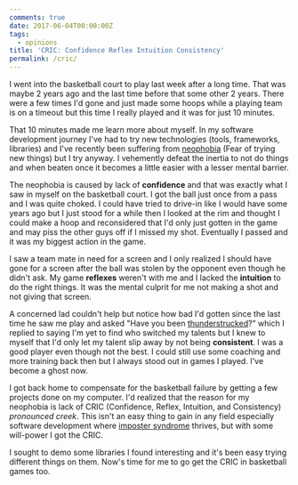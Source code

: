 ```yaml
---
comments: true
date: 2017-06-04T00:00:00Z
tags:
  - opinions
title: 'CRIC: Confidence Reflex Intuition Consistency'
permalink: /cric/
---
```


I went into the basketball court to play last week after a long time. That was maybe 2 years ago and the last time before that some other 2 years. There were a few times I'd gone and just made some hoops while a playing team is on a timeout but this time I really played and it was for just 10 minutes.
<!--more-->

That 10 minutes made me learn more about myself. In my software development journey I've had to try new technologies (tools, frameworks, libraries) and I've recently been suffering from [neophobia][1] (Fear of trying new things) but I try anyway. I vehemently defeat the inertia to not do things and when beaten once it becomes a little easier with a lesser mental barrier.

The neophobia is caused by lack of **confidence** and that was exactly what I saw in myself on the basketball court. I got the ball just once from a pass and I was quite choked. I could have tried to drive-in like I would have some years ago but I just stood for a while then I looked at the rim and thought I could make a hoop and  reconsidered that I'd only just gotten in the game and may piss the other guys off if I missed my shot. Eventually I passed and it was my biggest action in the game.

I saw a team mate in need for a screen and I only realized I should have gone for a screen after the ball was stolen by the opponent even though he didn't ask. My game **reflexes** weren't with me and I lacked the **intuition** to do the right things. It was the mental culprit for me not making a shot and not giving that screen.

A concerned lad couldn't help but notice how bad I'd gotten since the last time he saw me play and asked "Have you been [thunderstrucked][2]?" which I replied to saying I'm yet to find who switched my talents but I knew to myself that I'd only let my talent slip away by not being **consistent**. I was a good player even though not the best. I could still use some coaching and more training back then but I always stood out in games I played. I've become a ghost now.

I got back home to compensate for the basketball failure by getting a few projects done on my computer. I'd realized that the reason for my neophobia is lack of CRIC (Confidence, Reflex, Intuition, and Consistency) *pronounced creek*. This isn't an easy thing to gain in any field especially software development where [imposter syndrome][3] thrives, but with some will-power I got the CRIC.

I sought to demo some libraries I found interesting and it's been easy trying different things on them. Now's time for me to go get the CRIC in basketball games too.

[1]:https://en.wikipedia.org/wiki/Neophobia
[2]:http://www.imdb.com/title/tt2041488/
[3]:https://medium.com/the-year-of-the-looking-glass/the-imposter-syndrome-9e23e2326d88
